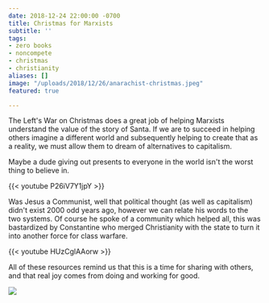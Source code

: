 ```yaml
---
date: 2018-12-24 22:00:00 -0700
title: Christmas for Marxists
subtitle: ''
tags:
- zero books
- noncompete
- christmas
- christianity
aliases: []
image: "/uploads/2018/12/26/anarachist-christmas.jpeg"
featured: true

---
```

The Left's War on Christmas does a great job of helping Marxists understand the value of the story of Santa. If we are to succeed in helping others imagine a different world and subsequently helping to create that as a reality, we must allow them to dream of alternatives to capitalism.

Maybe a dude giving out presents to everyone in the world isn't the worst thing to believe in.

{{< youtube P26iV7Y1jpY >}}

Was Jesus a Communist, well that political thought (as well as capitalism) didn't exist 2000 odd years ago, however we can relate his words to the two systems. Of course he spoke of a community which helped all, this was bastardized by Constantine who merged Christianity with the state to turn it into another force for class warfare.

{{< youtube HUzCglAAorw >}}

All of these resources remind us that this is a time for sharing with others, and that real joy comes from doing and working for good.

![](/uploads/2018/12/26/kropotkin-christmas.jpeg)
